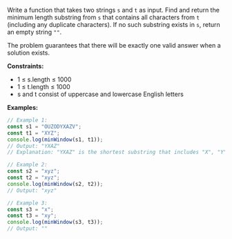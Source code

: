 Write a function that takes two strings `s` and `t` as input. Find and return the minimum length substring from `s` that contains all characters from `t` (including any duplicate characters). If no such substring exists in `s`, return an empty string `""`.

The problem guarantees that there will be exactly one valid answer when a solution exists.

**Constraints:**
- 1 ≤ s.length ≤ 1000
- 1 ≤ t.length ≤ 1000
- s and t consist of uppercase and lowercase English letters

**Examples:**

```typescript
// Example 1:
const s1 = "OUZODYXAZV";
const t1 = "XYZ";
console.log(minWindow(s1, t1));
// Output: "YXAZ"
// Explanation: "YXAZ" is the shortest substring that includes "X", "Y", and "Z" from string t.

// Example 2:
const s2 = "xyz";
const t2 = "xyz";
console.log(minWindow(s2, t2));
// Output: "xyz"

// Example 3:
const s3 = "x";
const t3 = "xy";
console.log(minWindow(s3, t3));
// Output: ""
```
